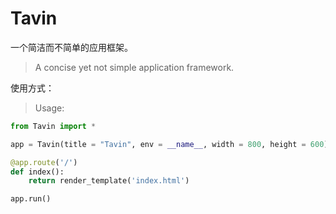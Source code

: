 # Tavin

一个简洁而不简单的应用框架。
> A concise yet not simple application framework.

使用方式：
> Usage:

```python
from Tavin import *

app = Tavin(title = "Tavin", env = __name__, width = 800, height = 600)

@app.route('/')
def index():
    return render_template('index.html')

app.run()
```